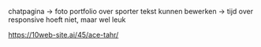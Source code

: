 chatpagina -> foto
portfolio over sporter
tekst kunnen bewerken -> tijd over
responsive hoeft niet, maar wel leuk

https://10web-site.ai/45/ace-tahr/